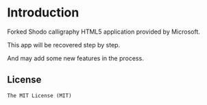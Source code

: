 # Introduction
Forked Shodo calligraphy HTML5 application provided by Microsoft.

This app will be recovered step by step.

And may add some new features in the process.


## License
	The MIT License (MIT)
